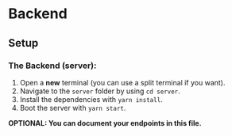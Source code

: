 # Backend

## Setup
### The Backend (server):
1. Open a **new** terminal (you can use a split terminal if you want).
2. Navigate to the `server` folder by using `cd server`.
3. Install the dependencies with `yarn install`.
4. Boot the server with `yarn start`.

**OPTIONAL: You can document your endpoints in this file.**
